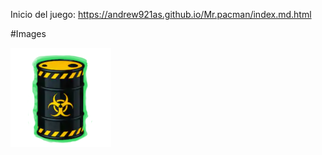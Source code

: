 Inicio del juego: https://andrew921as.github.io/Mr.pacman/index.md.html

#Images


![](Images/barriles2.2.png)

